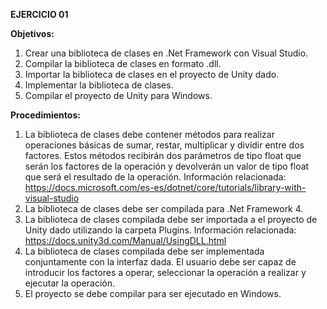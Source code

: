 **EJERCICIO 01**

**Objetivos:**
1. Crear una biblioteca de clases en .Net Framework con Visual Studio.
2. Compilar la biblioteca de clases en formato .dll.
3. Importar la biblioteca de clases en el proyecto de Unity dado.
4. Implementar la biblioteca de clases.
5. Compilar el proyecto de Unity para Windows.

**Procedimientos:**
1. La biblioteca de clases debe contener métodos para realizar operaciones básicas de sumar, restar, multiplicar y dividir entre dos factores. Estos métodos recibirán dos parámetros de tipo float que serán los factores de la operación y devolverán un valor de tipo float que será el resultado de la operación. Información relacionada: https://docs.microsoft.com/es-es/dotnet/core/tutorials/library-with-visual-studio
2. La biblioteca de clases debe ser compilada para .Net Framework 4.
3. La biblioteca de clases compilada debe ser importada a el proyecto de Unity dado utilizando la carpeta Plugins. Información relacionada: https://docs.unity3d.com/Manual/UsingDLL.html
4. La biblioteca de clases compilada debe ser implementada conjuntamente con la interfaz dada. El usuario debe ser capaz de introducir los factores a operar, seleccionar la operación a realizar y ejecutar la operación.
5. El proyecto se debe compilar para ser ejecutado en Windows.
